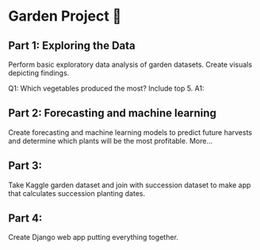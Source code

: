 # Garden Project :seedling:
## Part 1: Exploring the Data
Perform basic exploratory data analysis of garden datasets.
Create visuals depicting findings.

Q1: Which vegetables produced the most? Include top 5.
A1: 

## Part 2: Forecasting and machine learning
Create forecasting and machine learning models to predict
future harvests and determine which plants will be the most
profitable. More...

## Part 3:
Take Kaggle garden dataset and join with succession dataset
to make app that calculates succession planting dates.

## Part 4:
Create Django web app putting everything together.

